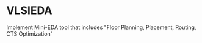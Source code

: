 VLSIEDA
=======

Implement Mini-EDA tool that includes "Floor Planning, Placement, Routing, CTS Optimization" 
